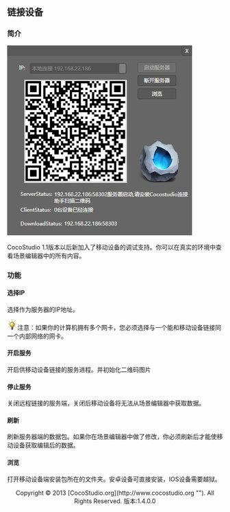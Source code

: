 ## 链接设备

### 简介

![](img/5-2-12-img-01.png)

CocoStudio 1.1版本以后新加入了移动设备的调试支持。你可以在真实的环境中查看场景编辑器中的所有内容。

### 功能

#### 选择IP

选择作为服务器的IP地址。

![](style/light.gif)注意：如果你的计算机拥有多个网卡，您必须选择与一个能和移动设备链接同一个内部网络的网卡。

#### 开启服务

开启供移动设备链接的服务进程。并初始化二维码图片

#### 停止服务

关闭远程链接的服务端，关闭后移动设备将无法从场景编辑器中获取数据。

#### 刷新

刷新服务器端的数据包。如果你在场景编辑器中做了修改，你必须刷新后才能使移动设备获取编辑后的数据。

#### 浏览

打开移动设备端安装包所在的文件夹。安卓设备可直接安装，IOS设备需要越狱。

<center>Copyright © 2013 [CocoStudio.org](http://www.cocostudio.org ""). All Rights Reserved. 版本:1.4.0.0</center>